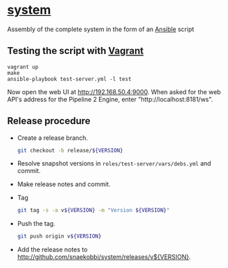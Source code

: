 # [system][]

Assembly of the complete system in the form of an [Ansible][] script

## Testing the script with [Vagrant][]

    vagrant up
    make
    ansible-playbook test-server.yml -l test

Now open the web UI at http://192.168.50.4:9000. When asked for the web API's address for the Pipeline 2
Engine, enter "http://localhost:8181/ws".

## Release procedure
- Create a release branch.

  ```sh
  git checkout -b release/${VERSION}
  ```
  
- Resolve snapshot versions in `roles/test-server/vars/debs.yml` and commit.
- Make release notes and commit.
- Tag

  ```sh
  git tag -s -a v${VERSION} -m "Version ${VERSION}"
  ```
    
- Push the tag.

  ```sh
  git push origin v${VERSION}
  ```
  
- Add the release notes to http://github.com/snaekobbi/system/releases/v${VERSION}.


[system]: https://github.com/snaekobbi/system
[ansible]: http://www.ansible.com
[vagrant]: https://www.vagrantup.com/
